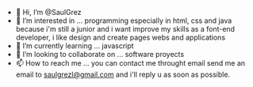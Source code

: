 - 👋 Hi, I’m @SaulGrez
- 👀 I’m interested in ... programming especially in html, css and java because i'm still a junior and i want improve my skills as a font-end developer, i like design and create pages webs and applications  
- 🌱 I’m currently learning ... javascript
- 💞️ I’m looking to collaborate on ... software proyects
- 📫 How to reach me ... you can contact me throught email send me an email to saulgrezl@gmail.com and i'll reply u as soon as possible.  

<!---
SaulGrez/SaulGrez is a ✨ special ✨ repository because its `README.md` (this file) appears on your GitHub profile.
You can click the Preview link to take a look at your changes.
--->
